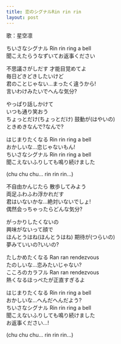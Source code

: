 ```yaml
---
title: 恋のシグナルRin rin rin
layout: post
---
```

歌：<a class="rin">星空凛</a>

<p><a class="rin">ちいさなシグナル Rin rin ring a bell<br />
聞こえたらうなずいてお返事ください</a></p>

<p><a class="rin">不思議さがしだす 才能目覚めてよ<br />
毎日どきどきしたいけど<br />
君のことじゃない…まったく違うから!<br />
言いわけみたいでへんな気分?</a></p>

<p><a class="rin">やっぱり話しかけて<br />
いつも通り笑おう<br />
ちょっとだけ(ちょっとだけ) 鼓動が(はやいの)<br />
ときめきなんで?なんで?</a></p>

<p><a class="rin">はじまりたくなる Rin rin ring a bell<br />
おかしいな…恋じゃないもん!<br />
ちいさなシグナル Rin rin ring a bell<br />
聞こえないふりしても鳴り続けました</a></p>

<p><a class="rin">(chu chu chu... rin rin rin...)</a></p>

<p><a class="rin">不自由かんじたら 散歩してみよう<br />
両足ふわふわ浮かれだす<br />
君はいないかな…絶対いないでしょ!<br />
偶然会っちゃったらどんな気分?</a></p>

<p><a class="rin">がっかりしたくないの<br />
興味がないって顔で<br />
ほんとうはね(ほんとうはね) 期待が(つらいの)<br />
夢みていいの?いいの?</a></p>

<p><a class="rin">たしかめたくなる Ran ran rendezvous<br />
たのしいな…恋みたいじゃない?<br />
こころのカラフル Ran ran rendezvous<br />
熱くなるほっぺたが正直すぎるよ</a></p>

<p><a class="rin">はじまりたくなる Rin rin ring a bell<br />
おかしいな…へんだへんだよう?<br />
ちいさなシグナル Rin rin ring a bell<br />
聞こえないふりしても鳴り続けました<br />
お返事ください…!</a></p>

<p><a class="rin">(chu chu chu... rin rin rin...)</a></p>